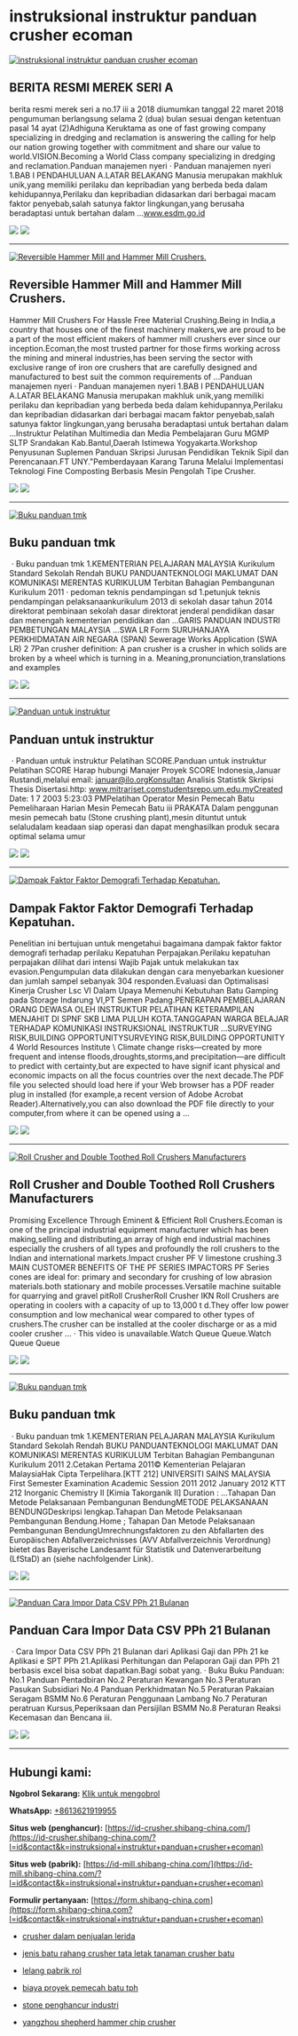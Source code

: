 # instruksional instruktur panduan crusher ecoman

<a href="https://swt.shibang-china.com/?l=id&img&k=instruksional+instruktur+panduan+crusher+ecoman" target="_blank">![instruksional instruktur panduan crusher ecoman](http://static.shibang-china.com/all-800x300/574.jpg)</a>

## BERITA RESMI MEREK SERI A
berita resmi merek seri a no.17 iii a 2018 diumumkan tanggal 22 maret 2018 pengumuman berlangsung selama 2 (dua) bulan sesuai dengan ketentuan pasal 14 ayat (2)Adhiguna Keruktama as one of fast growing company specializing in dredging and reclamation is answering the calling for help our nation growing together with commitment and share our value to world.VISION.Becoming a World Class company specializing in dredging and reclamation.Panduan manajemen nyeri&nbsp;&#0183;&#32;Panduan manajemen nyeri 1.BAB I PENDAHULUAN A.LATAR BELAKANG Manusia merupakan makhluk unik,yang memiliki perilaku dan kepribadian yang berbeda beda dalam kehidupannya,Perilaku dan kepribadian didasarkan dari berbagai macam faktor penyebab,salah satunya faktor lingkungan,yang berusaha beradaptasi untuk bertahan dalam …www.esdm.go.id


<a href="https://whatsapp.shibangsoft.com/WhatsApp.php" target="_blank" title="WhatsApp">![](http://static.shibang-china.com/icon/whatsapp.png)</a> <a href="https://swt.shibang-china.com/?l=id&icon&k=instruksional+instruktur+panduan+crusher+ecoman" target="_blank">![](http://static.shibang-china.com/icon/chat-id.png)</a>

---

<a href="https://swt.shibang-china.com/?l=id&img&k=instruksional+instruktur+panduan+crusher+ecoman" target="_blank">![Reversible Hammer Mill and Hammer Mill Crushers.](http://static.shibang-china.com/all-800x300/1433.jpg)</a>

## Reversible Hammer Mill and Hammer Mill Crushers.
Hammer Mill Crushers For Hassle Free Material Crushing.Being in India,a country that houses one of the finest machinery makers,we are proud to be a part of the most efficient makers of hammer mill crushers ever since our inception.Ecoman,the most trusted partner for those firms working across the mining and mineral industries,has been serving the sector with exclusive range of iron ore crushers that are carefully designed and manufactured to best suit the common requirements of …Panduan manajemen nyeri&nbsp;&#0183;&#32;Panduan manajemen nyeri 1.BAB I PENDAHULUAN A.LATAR BELAKANG Manusia merupakan makhluk unik,yang memiliki perilaku dan kepribadian yang berbeda beda dalam kehidupannya,Perilaku dan kepribadian didasarkan dari berbagai macam faktor penyebab,salah satunya faktor lingkungan,yang berusaha beradaptasi untuk bertahan dalam …Instruktur Pelatihan Multimedia dan Media Pembelajaran Guru MGMP SLTP Srandakan Kab.Bantul,Daerah Istimewa Yogyakarta.Workshop Penyusunan Suplemen Panduan Skripsi Jurusan Pendidikan Teknik Sipil dan Perencanaan.FT UNY.&quot;Pemberdayaan Karang Taruna Melalui Implementasi Teknologi Fine Composting Berbasis Mesin Pengolah Tipe Crusher.


<a href="https://whatsapp.shibangsoft.com/WhatsApp.php" target="_blank" title="WhatsApp">![](http://static.shibang-china.com/icon/whatsapp.png)</a> <a href="https://swt.shibang-china.com/?l=id&icon&k=instruksional+instruktur+panduan+crusher+ecoman" target="_blank">![](http://static.shibang-china.com/icon/chat-id.png)</a>

---

<a href="https://swt.shibang-china.com/?l=id&img&k=instruksional+instruktur+panduan+crusher+ecoman" target="_blank">![Buku panduan tmk](http://static.shibang-china.com/all-800x300/654.jpg)</a>

## Buku panduan tmk
&nbsp;&#0183;&#32;Buku panduan tmk 1.KEMENTERIAN PELAJARAN MALAYSIA Kurikulum Standard Sekolah Rendah BUKU PANDUANTEKNOLOGI MAKLUMAT DAN KOMUNIKASI MERENTAS KURIKULUM Terbitan Bahagian Pembangunan Kurikulum 2011&nbsp;&#0183;&#32;pedoman teknis pendampingan sd 1.petunjuk teknis pendampingan pelaksanaankurikulum 2013 di sekolah dasar tahun 2014 direktorat pembinaan sekolah dasar direktorat jenderal pendidikan dasar dan menengah kementerian pendidikan dan …GARIS PANDUAN INDUSTRI PEMBETUNGAN MALAYSIA …SWA LR Form  SURUHANJAYA PERKHIDMATAN AIR NEGARA (SPAN) Sewerage Works Application (SWA LR) 2 7Pan crusher definition: A pan crusher is a crusher in which solids are broken by a wheel which is turning in a. Meaning,pronunciation,translations and examples


<a href="https://whatsapp.shibangsoft.com/WhatsApp.php" target="_blank" title="WhatsApp">![](http://static.shibang-china.com/icon/whatsapp.png)</a> <a href="https://swt.shibang-china.com/?l=id&icon&k=instruksional+instruktur+panduan+crusher+ecoman" target="_blank">![](http://static.shibang-china.com/icon/chat-id.png)</a>

---

<a href="https://swt.shibang-china.com/?l=id&img&k=instruksional+instruktur+panduan+crusher+ecoman" target="_blank">![Panduan untuk instruktur](http://static.shibang-china.com/all-800x300/1168.jpg)</a>

## Panduan untuk instruktur
&nbsp;&#0183;&#32;Panduan untuk instruktur Pelatihan SCORE.Panduan untuk instruktur Pelatihan SCORE Harap hubungi Manajer Proyek SCORE Indonesia,Januar Rustandi,melalui email: januar@ilo.orgKonsultan Analisis Statistik Skripsi Thesis Disertasi.http: www.mitrariset.comstudentsrepo.um.edu.myCreated Date: 1 7 2003 5:23:03 PMPelatihan Operator Mesin Pemecah Batu Pemeliharaan Harian Mesin Pemecah Batu iii PRAKATA Dalam penggunan mesin pemecah batu (Stone crushing plant),mesin dituntut untuk selaludalam keadaan siap operasi dan dapat menghasilkan produk secara optimal selama umur


<a href="https://whatsapp.shibangsoft.com/WhatsApp.php" target="_blank" title="WhatsApp">![](http://static.shibang-china.com/icon/whatsapp.png)</a> <a href="https://swt.shibang-china.com/?l=id&icon&k=instruksional+instruktur+panduan+crusher+ecoman" target="_blank">![](http://static.shibang-china.com/icon/chat-id.png)</a>

---

<a href="https://swt.shibang-china.com/?l=id&img&k=instruksional+instruktur+panduan+crusher+ecoman" target="_blank">![Dampak Faktor Faktor Demografi Terhadap Kepatuhan.](http://static.shibang-china.com/all-800x300/1191.jpg)</a>

## Dampak Faktor Faktor Demografi Terhadap Kepatuhan.
Penelitian ini bertujuan untuk mengetahui bagaimana dampak faktor faktor demografi terhadap perilaku Kepatuhan Perpajakan.Perilaku kepatuhan perpajakan dilihat dari intensi Wajib Pajak untuk melakukan tax evasion.Pengumpulan data dilakukan dengan cara menyebarkan kuesioner dan jumlah sampel sebanyak 304 responden.Evaluasi dan Optimalisasi Kinerja Crusher Lsc VI Dalam Upaya Memenuhi Kebutuhan Batu Gamping pada Storage Indarung VI,PT Semen Padang.PENERAPAN PEMBELAJARAN ORANG DEWASA OLEH INSTRUKTUR PELATIHAN KETERAMPILAN MENJAHIT DI SPNF SKB LIMA PULUH KOTA.TANGGAPAN WARGA BELAJAR TERHADAP KOMUNIKASI INSTRUKSIONAL INSTRUKTUR …SURVEYING RISK,BUILDING OPPORTUNITYSURVEYING RISK,BUILDING OPPORTUNITY 4 World Resources Institute \ Climate change risks—created by more frequent and intense floods,droughts,storms,and precipitation—are difficult to predict with certainty,but are expected to have signif icant physical and economic impacts on all the focus countries over the next decade.The PDF file you selected should load here if your Web browser has a PDF reader plug in installed (for example,a recent version of Adobe Acrobat Reader).Alternatively,you can also download the PDF file directly to your computer,from where it can be opened using a …


<a href="https://whatsapp.shibangsoft.com/WhatsApp.php" target="_blank" title="WhatsApp">![](http://static.shibang-china.com/icon/whatsapp.png)</a> <a href="https://swt.shibang-china.com/?l=id&icon&k=instruksional+instruktur+panduan+crusher+ecoman" target="_blank">![](http://static.shibang-china.com/icon/chat-id.png)</a>

---

<a href="https://swt.shibang-china.com/?l=id&img&k=instruksional+instruktur+panduan+crusher+ecoman" target="_blank">![Roll Crusher and Double Toothed Roll Crushers Manufacturers](http://static.shibang-china.com/all-800x300/166.jpg)</a>

## Roll Crusher and Double Toothed Roll Crushers Manufacturers
Promising Excellence Through Eminent &amp; Efficient Roll Crushers.Ecoman is one of the principal industrial equipment manufacturer which has been making,selling and distributing,an array of high end industrial machines especially the crushers of all types and profoundly the roll crushers to the Indian and international markets.Impact crusher PF V limestone crushing.3 MAIN CUSTOMER BENEFITS OF THE PF SERIES IMPACTORS PF Series cones are ideal for: primary and secondary for crushing of low abrasion materials.both stationary and mobile processes.Versatile machine suitable for quarrying and gravel pitRoll CrusherRoll Crusher IKN Roll Crushers are operating in coolers with a capacity of up to 13,000 t d.They offer low power consumption and low mechanical wear compared to other types of crushers.The crusher can be installed at the cooler discharge or as a mid cooler crusher …&nbsp;&#0183;&#32;This video is unavailable.Watch Queue Queue.Watch Queue Queue


<a href="https://whatsapp.shibangsoft.com/WhatsApp.php" target="_blank" title="WhatsApp">![](http://static.shibang-china.com/icon/whatsapp.png)</a> <a href="https://swt.shibang-china.com/?l=id&icon&k=instruksional+instruktur+panduan+crusher+ecoman" target="_blank">![](http://static.shibang-china.com/icon/chat-id.png)</a>

---

<a href="https://swt.shibang-china.com/?l=id&img&k=instruksional+instruktur+panduan+crusher+ecoman" target="_blank">![Buku panduan tmk](http://static.shibang-china.com/all-800x300/1298.jpg)</a>

## Buku panduan tmk
&nbsp;&#0183;&#32;Buku panduan tmk 1.KEMENTERIAN PELAJARAN MALAYSIA Kurikulum Standard Sekolah Rendah BUKU PANDUANTEKNOLOGI MAKLUMAT DAN KOMUNIKASI MERENTAS KURIKULUM Terbitan Bahagian Pembangunan Kurikulum 2011 2.Cetakan Pertama 2011&#169; Kementerian Pelajaran MalaysiaHak Cipta Terpelihara.[KTT 212] UNIVERSITI SAINS MALAYSIA First Semester Examination Academic Session 2011 2012 January 2012 KTT 212 Inorganic Chemistry II [Kimia Takorganik II] Duration : …Tahapan Dan Metode Pelaksanaan Pembangunan BendungMETODE PELAKSANAAN BENDUNGDeskripsi lengkap.Tahapan Dan Metode Pelaksanaan Pembangunan Bendung.Home ; Tahapan Dan Metode Pelaksanaan Pembangunan BendungUmrechnungsfaktoren zu den Abfallarten des Europ&#228;ischen Abfallverzeichnisses (AVV Abfallverzeichnis Verordnung) bietet das Bayerische Landesamt f&#252;r Statistik und Datenverarbeitung (LfStaD) an (siehe nachfolgender Link).


<a href="https://whatsapp.shibangsoft.com/WhatsApp.php" target="_blank" title="WhatsApp">![](http://static.shibang-china.com/icon/whatsapp.png)</a> <a href="https://swt.shibang-china.com/?l=id&icon&k=instruksional+instruktur+panduan+crusher+ecoman" target="_blank">![](http://static.shibang-china.com/icon/chat-id.png)</a>

---

<a href="https://swt.shibang-china.com/?l=id&img&k=instruksional+instruktur+panduan+crusher+ecoman" target="_blank">![Panduan Cara Impor Data CSV PPh 21 Bulanan](http://static.shibang-china.com/all-800x300/1444.jpg)</a>

## Panduan Cara Impor Data CSV PPh 21 Bulanan
&nbsp;&#0183;&#32;Cara Impor Data CSV PPh 21 Bulanan dari Aplikasi Gaji dan PPh 21 ke Aplikasi e SPT PPh 21.Aplikasi Perhitungan dan Pelaporan Gaji dan PPh 21 berbasis excel bisa sobat dapatkan.Bagi sobat yang.&nbsp;&#0183;&#32;Buku Buku Panduan: No.1 Panduan Pentadbiran No.2 Peraturan Kewangan No.3 Peraturan Pasukan Subsidiari No.4 Panduan Perkhidmatan No.5 Peraturan Pakaian Seragam BSMM No.6 Peraturan Penggunaan Lambang No.7 Peraturan peratruan Kursus,Peperiksaan dan Persijilan BSMM No.8 Peraturan Reaksi Kecemasan dan Bencana iii.

<a href="https://whatsapp.shibangsoft.com/WhatsApp.php" target="_blank" title="WhatsApp">![](http://static.shibang-china.com/icon/whatsapp.png)</a> <a href="https://swt.shibang-china.com/?l=id&icon&k=instruksional+instruktur+panduan+crusher+ecoman" target="_blank">![](http://static.shibang-china.com/icon/chat-id.png)</a>

---
## Hubungi kami:

**Ngobrol Sekarang:** [Klik untuk mengobrol](https://swt.shibang-china.com?l=id&contact&k=instruksional+instruktur+panduan+crusher+ecoman)

**WhatsApp:**  [+8613621919955](https://whatsapp.shibangsoft.com/WhatsApp.php)

**Situs web (penghancur):** [https://id-crusher.shibang-china.com/](https://id-crusher.shibang-china.com/?l=id&contact&k=instruksional+instruktur+panduan+crusher+ecoman)

**Situs web (pabrik):** [https://id-mill.shibang-china.com/](https://id-mill.shibang-china.com/?l=id&contact&k=instruksional+instruktur+panduan+crusher+ecoman)

**Formulir pertanyaan:** [https://form.shibang-china.com](https://form.shibang-china.com?l=id&contact&k=instruksional+instruktur+panduan+crusher+ecoman)

* [crusher dalam penjualan lerida](../48/crusher%20dalam%20penjualan%20lerida.md)

* [jenis batu rahang crusher tata letak tanaman crusher batu](../50/jenis%20batu%20rahang%20crusher%20tata%20letak%20tanaman%20crusher%20batu.md)

* [lelang pabrik rol](../48/lelang%20pabrik%20rol.md)

* [biaya proyek pemecah batu tph](../50/biaya%20proyek%20pemecah%20batu%20tph.md)

* [stone penghancur industri](../46/stone%20penghancur%20industri.md)

* [yangzhou shepherd hammer chip crusher](../50/yangzhou%20shepherd%20hammer%20chip%20crusher.md)